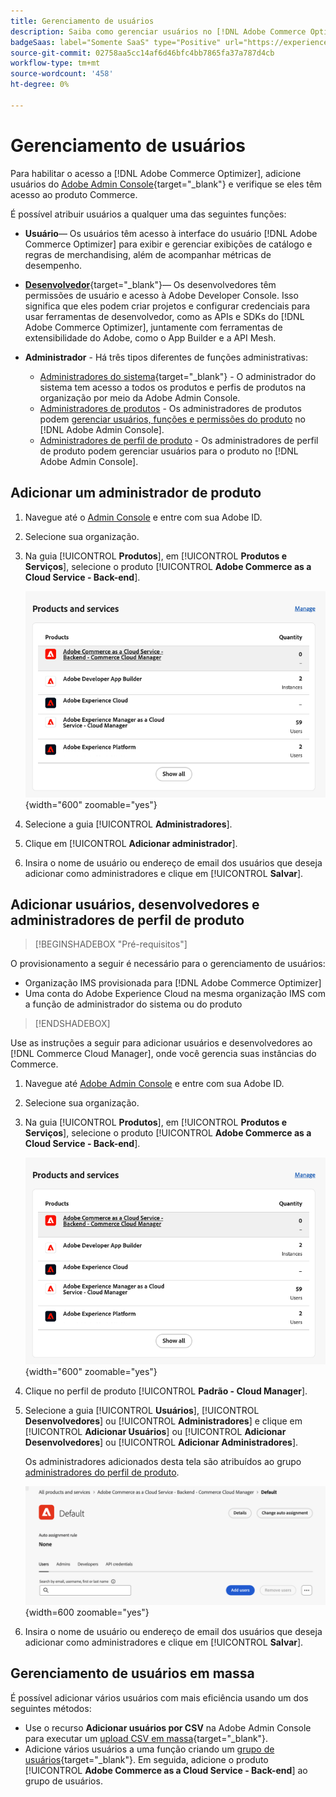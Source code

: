 ```yaml
---
title: Gerenciamento de usuários
description: Saiba como gerenciar usuários no [!DNL Adobe Commerce Optimizer].
badgeSaas: label="Somente SaaS" type="Positive" url="https://experienceleague.adobe.com/en/docs/commerce/user-guides/product-solutions" tooltip="Aplicável somente a projetos do Adobe Commerce as a Cloud Service e do Adobe Commerce Optimizer (infraestrutura SaaS gerenciada pela Adobe)."
source-git-commit: 02758aa5cc14af6d46bfc4bb7865fa37a787d4cb
workflow-type: tm+mt
source-wordcount: '458'
ht-degree: 0%

---
```


# Gerenciamento de usuários

Para habilitar o acesso a [!DNL Adobe Commerce Optimizer], adicione usuários do [Adobe Admin Console](https://adminconsole.adobe.com){target="_blank"} e verifique se eles têm acesso ao produto Commerce.

É possível atribuir usuários a qualquer uma das seguintes funções:

- **Usuário**— Os usuários têm acesso à interface do usuário [!DNL Adobe Commerce Optimizer] para exibir e gerenciar exibições de catálogo e regras de merchandising, além de acompanhar métricas de desempenho.

- [**Desenvolvedor**](https://helpx.adobe.com/enterprise/using/manage-developers.html#Adddevelopers){target="_blank"}— Os desenvolvedores têm permissões de usuário e acesso à Adobe Developer Console. Isso significa que eles podem criar projetos e configurar credenciais para usar ferramentas de desenvolvedor, como as APIs e SDKs do [!DNL Adobe Commerce Optimizer], juntamente com ferramentas de extensibilidade do Adobe, como o App Builder e a API Mesh.

- **Administrador** - Há três tipos diferentes de funções administrativas:
   - [Administradores do sistema](https://helpx.adobe.com/enterprise/using/admin-roles.html){target="_blank"} - O administrador do sistema tem acesso a todos os produtos e perfis de produtos na organização por meio da Adobe Admin Console.
   - [Administradores de produtos](#add-a-product-admin) - Os administradores de produtos podem [gerenciar usuários, funções e permissões do produto](#add-users-and-admins) no [!DNL Adobe Admin Console].
   - [Administradores de perfil de produto](#add-users-developers-and-product-profile-admins) - Os administradores de perfil de produto podem gerenciar usuários para o produto no [!DNL Adobe Admin Console].

## Adicionar um administrador de produto

1. Navegue até o [Admin Console](https://adminconsole.adobe.com) e entre com sua Adobe ID.

1. Selecione sua organização.

1. Na guia [!UICONTROL **Produtos**], em [!UICONTROL **Produtos e Serviços**], selecione o produto [!UICONTROL **Adobe Commerce as a Cloud Service - Back-end**].

   ![selecionar produto](../cloud-service/assets/backend.png){width="600" zoomable="yes"}

1. Selecione a guia [!UICONTROL **Administradores**].

1. Clique em [!UICONTROL **Adicionar administrador**].

1. Insira o nome de usuário ou endereço de email dos usuários que deseja adicionar como administradores e clique em [!UICONTROL **Salvar**].

## Adicionar usuários, desenvolvedores e administradores de perfil de produto

>[!BEGINSHADEBOX &quot;Pré-requisitos&quot;]
>
O provisionamento a seguir é necessário para o gerenciamento de usuários:

- Organização IMS provisionada para [!DNL Adobe Commerce Optimizer]
- Uma conta do Adobe Experience Cloud na mesma organização IMS com a função de administrador do sistema ou do produto

>[!ENDSHADEBOX]

Use as instruções a seguir para adicionar usuários e desenvolvedores ao [!DNL Commerce Cloud Manager], onde você gerencia suas instâncias do Commerce.

1. Navegue até [Adobe Admin Console](https://adminconsole.adobe.com) e entre com sua Adobe ID.

1. Selecione sua organização.

1. Na guia [!UICONTROL **Produtos**], em [!UICONTROL **Produtos e Serviços**], selecione o produto [!UICONTROL **Adobe Commerce as a Cloud Service - Back-end**].

   ![selecionar produto](../cloud-service/assets/backend.png){width="600" zoomable="yes"}

1. Clique no perfil de produto [!UICONTROL **Padrão - Cloud Manager**].

1. Selecione a guia [!UICONTROL **Usuários**], [!UICONTROL **Desenvolvedores**] ou [!UICONTROL **Administradores**] e clique em [!UICONTROL **Adicionar Usuários**] ou [!UICONTROL **Adicionar Desenvolvedores**] ou [!UICONTROL **Adicionar Administradores**].

   Os administradores adicionados desta tela são atribuídos ao grupo [administradores do perfil de produto](#understanding-roles).

   ![seleção de guia](../cloud-service/assets/tab-select.png){width=600 zoomable="yes"}

1. Insira o nome de usuário ou endereço de email dos usuários que deseja adicionar como administradores e clique em [!UICONTROL **Salvar**].

## Gerenciamento de usuários em massa

É possível adicionar vários usuários com mais eficiência usando um dos seguintes métodos:

- Use o recurso **Adicionar usuários por CSV** na Adobe Admin Console para executar um [upload CSV em massa](https://helpx.adobe.com/enterprise/using/bulk-upload-users.html){target="_blank"}.
- Adicione vários usuários a uma função criando um [grupo de usuários](https://helpx.adobe.com/enterprise/using/user-groups.html){target="_blank"}. Em seguida, adicione o produto [!UICONTROL **Adobe Commerce as a Cloud Service - Back-end**] ao grupo de usuários.

